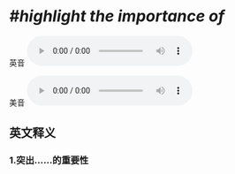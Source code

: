 # ***\#highlight the importance of*** 
英音
<audio src="./media/highlight the importance of1_AAC.aac" controls="controls"></audio>

美音
<audio src="./media/highlight the importance of2_AAC.aac" controls="controls"></audio>



  

英文释义
---
### 1.**突出……的重要性**  


